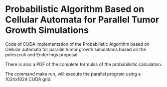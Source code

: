 #     Probabilistic Algorithm Based on Cellular Automata for Parallel Tumor Growth Simulations

Code of CUDA implementation of the Probabilistic Algorithm based on Cellular automata for parallel tumor growth simulations based on the poleszcuk and Enderlings proposal.

There is also a PDF of the complete formulas of the probabilistic calculation.

The command make run, will execute the parallel program using a 1024x1024 CUDA grid.

